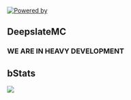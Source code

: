 [![Powered by](https://img.shields.io/badge/Powered_by-Deepslate_project-ee6aa7.svg?style=flat)](https://github.com/DeepslateMC/Deepslate)
## DeepslateMC

### WE ARE IN HEAVY DEVELOPMENT 

## bStats
[![](https://bstats.org/signatures/server-implementation/deepslate.svg)](https://bstats.org/plugin/server-implementation/Deepslate/20256)
